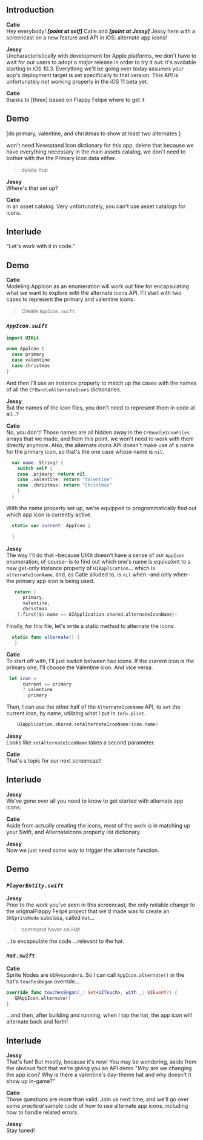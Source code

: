 ## Introduction
**Catie**  
Hey everybody! ***[point at self]*** Catie and ***[point at Jessy]*** Jessy here with a screencast on a new feature and API in iOS: alternate app icons!

**Jessy**  
Uncharacteristically with development for Apple platforms, we don't have to wait for our users to adopt a *major* release in order to try it out: it's available starting in iOS 10.3. Everything we'll be going over today assumes your app's deployment target is set specifically to that version. This API is unfortunately not working properly in the iOS 11 beta yet.

**Catie**  
thanks to [three]
based on Flappy Felipe
where to get it

## Demo
[do primary, valentine, and christmas to show at least two alternates.]

won't need Newsstand Icon dictionary for this app, delete that
because we have everything necessary in the main assets catalog, we don't need to bother with the the Primary Icon data either.
> delete that

**Jessy**  
Where's that set up?

**Catie**  
In an asset catalog.
Very unfortunately, you can't use asset catalogs for icons.

## Interlude
"Let's work with it in code."

## Demo
**Catie**  
Modeling AppIcon as an enumeration will work out fine for encapsulating what we want to explore with the alternate icons API. I'll start with two cases to represent the primary and valentine icons.
> Create `AppIcon.swift`

### *`AppIcon.swift`*
```swift
import UIKit

enum AppIcon {
  case primary
  case valentine
  case christmas
}
```

And then I'll use an instance property to match up the cases with the names of all the `CFBundleAlternateIcons` dictionaries.

**Jessy**  
But the names of the icon files, you don't need to represent them in code at all…?

**Catie**  
No, you don't! Those names are all hidden away in the `CFBundleIconFiles` arrays that we made, and from this point, we won't need to work with them directly anymore. Also, the alternate icons API doesn't make use of a name for the primary icon, so that's the one case whose name is `nil`.

```swift
  var name: String? {
    switch self {
    case .primary: return nil
    case .valentine: return "Valentine"
    case .christmas: return "Christmas" 
    }
  }
```

With the name property set up, we're equipped to programmatically find out which app icon is currently active.

```swift
  static var current: AppIcon {
 
  }
```
**Jessy**  
The way I'll do that –because UIKit doesn't have a sense of *our* `AppIcon` enumeration, of course– is to find out which one's name is equivalent to a new get-only instance property of `UIApplication`… 
which is `alternateIconName`, and, as Catie alluded to, is `nil` when –and only when– the primary app icon is being used.

```swift
   return [
      primary,
      valentine,
      christmas
    ].first{$0.name == UIApplication.shared.alternateIconName}!
```

Finally, for this file, let's write a static method to alternate the icons.

```swift
  static func alternate() {
   }
```

**Catie**  
To start off with, I'll just switch between two icons. If the current icon is the primary one, I'll choose the Valentine icon. And vice versa.

```swift
 let icon =
      current == primary
      ? valentine
      : primary    
```

Then, I can use the other half of the `AlternateIconName` API, to `set` the current icon, by name, utilizing what I put in `Info.plist`.

```swift      
	UIApplication.shared.setAlternateIconName(icon.name)
```

**Jessy**  
Looks like `setAlternateIconName` takes a second parameter.

**Catie**  
That's a topic for our next screencast!

## Interlude

**Jessy**  
We've gone over all you need to know to get started with alternate app icons.

**Catie**  
Aside from actually creating the icons, most of the work is in matching up your Swift, and AlternateIcons property list dictionary.

**Jessy**  
Now we just need some way to trigger the alternate function.

## Demo

### *`PlayerEntity.swift`*
**Jessy**  
Prior to the work you've seen in this screencast, the only notable change to the originalFlappy Felipé project that we'd made was to create an `SKSpriteNode` subclass, called `Hat`…
> command hover on Hat

…to encapsulate the code …relevant to the hat.

### *`Hat.swift`*

**Catie**  
Sprite Nodes are `UIResponder`s. So I can call `AppIcon.alternate()` in the hat's `touchesBegan` override… 

```swift
override func touchesBegan(_: Set<UITouch>, with _: UIEvent?) {
   😺AppIcon.alternate() 
}
```
…and then, after building and running, when I tap the hat, the app icon will alternate back and forth!

## Interlude
**Jessy**  
That's fun! But mostly, because it's new! You may be wondering, aside from the obvious fact that we're giving you an API demo "_Why_ are we changing the app icon? Why is there a valentine's day-theme hat and why doesn't it show up in-game?"

**Catie**  
Those questions are more than valid. Join us next time, and we'll go over some _practical_ sample code of how to use alternate app icons, including how to handle related errors. 

**Jessy**  
Stay tuned!